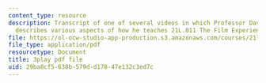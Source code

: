 ```yaml
---
content_type: resource
description: Transcript of one of several videos in which Professor David Thorburn
  describes various aspects of how he teaches 21L.011 The Film Experience.
file: https://ol-ocw-studio-app-production.s3.amazonaws.com/courses/21l-011-the-film-experience-fall-2013/29ba8cf5638b579dd17847e132c3ed7c_e0pgB4jWUjA.pdf
file_type: application/pdf
resourcetype: Document
title: 3play pdf file
uid: 29ba8cf5-638b-579d-d178-47e132c3ed7c
---
```

